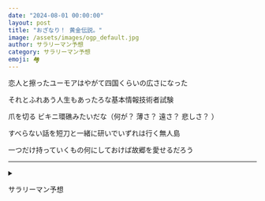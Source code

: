 ```yaml
---
date: "2024-08-01 00:00:00"
layout: post
title: "おざなり！ 黄金伝説。"
image: /assets/images/ogp_default.jpg
author: サラリーマン予想
category: サラリーマン予想
emoji: 🏘️
---
```


<div class="tanka-area"><div class="tanka">
<p>恋人と擦ったユーモアはやがて四国くらいの広さになった</p>

<p>それとふれあう人生もあったろな基本情報技術者試験</p>

<p>爪を切る ビキニ環礁みたいだな（何が？ 薄さ？ 遠さ？ 悲しさ？ ）</p>

<p>すべらない話を短刀と一緒に研いでいずれは行く無人島</p>

<p>一つだけ持っていくもの何にしておけば故郷を愛せるだろう</p>

</div></div>

---

<details><summary></summary>
恋人と擦ったユーモアはやがて四国くらいの広さになった<br/>
それとふれあう人生もあったろな基本情報技術者試験<br/>
爪を切る ビキニ環礁みたいだな (何が？ 薄さ？ 遠さ？ 悲しさ？ )<br/>
すべらない話を短刀と一緒に研いでいずれは行く無人島<br/>
一つだけ持っていくもの何にしておけば故郷を愛せるだろう<br/>
<br/>

</details>

サラリーマン予想
